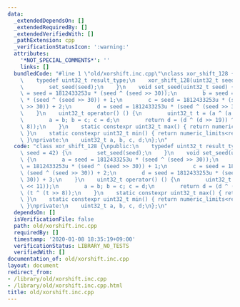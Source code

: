 ```yaml
---
data:
  _extendedDependsOn: []
  _extendedRequiredBy: []
  _extendedVerifiedWith: []
  _pathExtension: cpp
  _verificationStatusIcon: ':warning:'
  attributes:
    '*NOT_SPECIAL_COMMENTS*': ''
    links: []
  bundledCode: "#line 1 \"old/xorshift.inc.cpp\"\nclass xor_shift_128 {\npublic:\n\
    \    typedef uint32_t result_type;\n    xor_shift_128(uint32_t seed = 42) {\n\
    \        set_seed(seed);\n    }\n    void set_seed(uint32_t seed) {\n        a\
    \ = seed = 1812433253u * (seed ^ (seed >> 30));\n        b = seed = 1812433253u\
    \ * (seed ^ (seed >> 30)) + 1;\n        c = seed = 1812433253u * (seed ^ (seed\
    \ >> 30)) + 2;\n        d = seed = 1812433253u * (seed ^ (seed >> 30)) + 3;\n\
    \    }\n    uint32_t operator() () {\n        uint32_t t = (a ^ (a << 11));\n\
    \        a = b; b = c; c = d;\n        return d = (d ^ (d >> 19)) ^ (t ^ (t >>\
    \ 8));\n    }\n    static constexpr uint32_t max() { return numeric_limits<result_type>::max();\
    \ }\n    static constexpr uint32_t min() { return numeric_limits<result_type>::min();\
    \ }\nprivate:\n    uint32_t a, b, c, d;\n};\n"
  code: "class xor_shift_128 {\npublic:\n    typedef uint32_t result_type;\n    xor_shift_128(uint32_t\
    \ seed = 42) {\n        set_seed(seed);\n    }\n    void set_seed(uint32_t seed)\
    \ {\n        a = seed = 1812433253u * (seed ^ (seed >> 30));\n        b = seed\
    \ = 1812433253u * (seed ^ (seed >> 30)) + 1;\n        c = seed = 1812433253u *\
    \ (seed ^ (seed >> 30)) + 2;\n        d = seed = 1812433253u * (seed ^ (seed >>\
    \ 30)) + 3;\n    }\n    uint32_t operator() () {\n        uint32_t t = (a ^ (a\
    \ << 11));\n        a = b; b = c; c = d;\n        return d = (d ^ (d >> 19)) ^\
    \ (t ^ (t >> 8));\n    }\n    static constexpr uint32_t max() { return numeric_limits<result_type>::max();\
    \ }\n    static constexpr uint32_t min() { return numeric_limits<result_type>::min();\
    \ }\nprivate:\n    uint32_t a, b, c, d;\n};\n"
  dependsOn: []
  isVerificationFile: false
  path: old/xorshift.inc.cpp
  requiredBy: []
  timestamp: '2020-01-08 18:35:19+09:00'
  verificationStatus: LIBRARY_NO_TESTS
  verifiedWith: []
documentation_of: old/xorshift.inc.cpp
layout: document
redirect_from:
- /library/old/xorshift.inc.cpp
- /library/old/xorshift.inc.cpp.html
title: old/xorshift.inc.cpp
---
```


